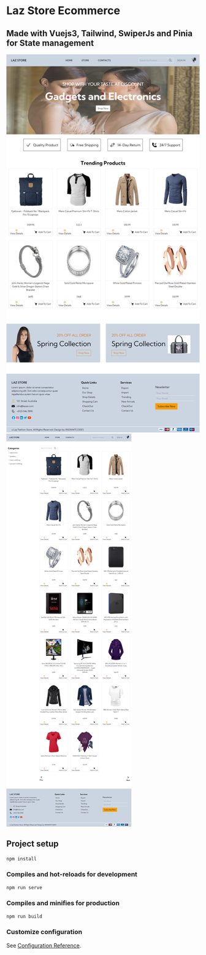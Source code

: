 # Laz Store Ecommerce
## Made with Vuejs3, Tailwind, SwiperJs and Pinia for State management


![HomePage](home.png)
![StorePage](store.png)

## Project setup
```
npm install
```

### Compiles and hot-reloads for development
```
npm run serve
```

### Compiles and minifies for production
```
npm run build
```

### Customize configuration
See [Configuration Reference](https://cli.vuejs.org/config/).
